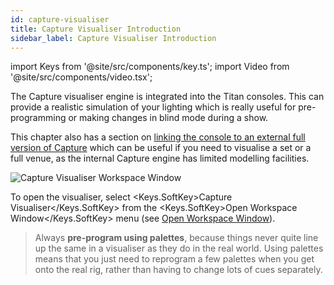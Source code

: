 ```yaml
---
id: capture-visualiser
title: Capture Visualiser Introduction
sidebar_label: Capture Visualiser Introduction
---
```


import Keys from '@site/src/components/key.ts';
import Video from '@site/src/components/video.tsx';

The Capture visualiser engine is integrated into the Titan consoles.
This can provide a realistic simulation of your lighting which is really
useful for pre-programming or making changes in blind mode during a
show.

This chapter also has a section on [linking the console to an external
full version of Capture](capture-visualiser/linking-the-console-to-stand-alone-capture.md)
which can be useful if you need to visualise a set or a full venue, as the internal
Capture engine has limited modelling facilities.

![Capture Visualiser Workspace Window](/docs/images/Capture-Visualiser-Workspace-Window.png)

To open the visualiser, select <Keys.SoftKey>Capture Visualiser</Keys.SoftKey> from the <Keys.SoftKey>Open
Workspace Window</Keys.SoftKey> menu (see [Open Workspace Window](titan-basics/workspace-windows.md#shortcuts-to-open-workspace-windows)).

> Always **pre-program using palettes**, because things never quite line up the same in a visualiser as they do in the real world. Using palettes means that you just need to reprogram a few palettes when you get onto the real rig, rather than having to change lots of cues separately.
